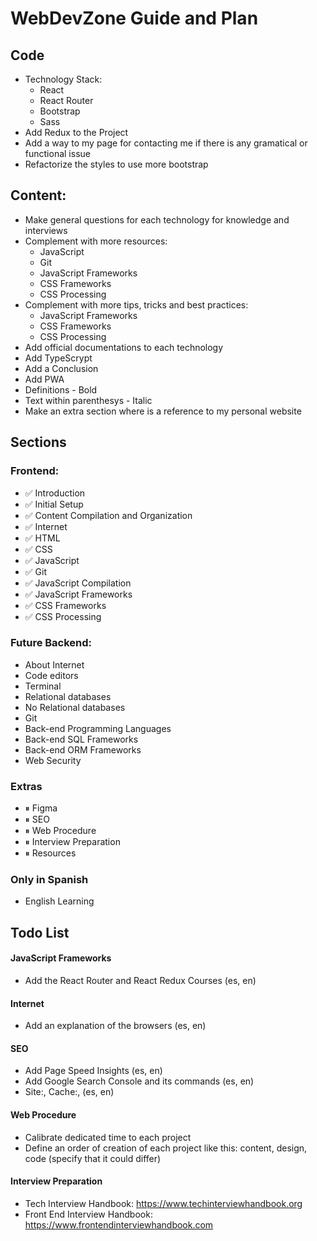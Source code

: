 # WebDevZone Guide and Plan

## Code

-   Technology Stack:
    -   React
    -   React Router
    -   Bootstrap
    -   Sass
-   Add Redux to the Project
-   Add a way to my page for contacting me if there is any gramatical or functional issue
-   Refactorize the styles to use more bootstrap

## Content:

-   Make general questions for each technology for knowledge and interviews
-   Complement with more resources:
    -   JavaScript
    -   Git
    -   JavaScript Frameworks
    -   CSS Frameworks
    -   CSS Processing
-   Complement with more tips, tricks and best practices:
    -   JavaScript Frameworks
    -   CSS Frameworks
    -   CSS Processing
-   Add official documentations to each technology
-   Add TypeScrypt
-   Add a Conclusion
-   Add PWA
-   Definitions - Bold
-   Text within parenthesys - Italic
-   Make an extra section where is a reference to my personal website

## Sections

### Frontend:

-   ✅ Introduction
-   ✅ Initial Setup
-   ✅ Content Compilation and Organization
-   ✅ Internet
-   ✅ HTML
-   ✅ CSS
-   ✅ JavaScript
-   ✅ Git
-   ✅ JavaScript Compilation
-   ✅ JavaScript Frameworks
-   ✅ CSS Frameworks
-   ✅ CSS Processing

### Future Backend:

-   About Internet
-   Code editors
-   Terminal
-   Relational databases
-   No Relational databases
-   Git
-   Back-end Programming Languages
-   Back-end SQL Frameworks
-   Back-end ORM Frameworks
-   Web Security

### Extras

-   ⏸ Figma
-   ⏸ SEO
-   ⏸ Web Procedure
-   ⏸ Interview Preparation
-   ⏸ Resources

### Only in Spanish

-   English Learning

## Todo List

#### JavaScript Frameworks

-   Add the React Router and React Redux Courses (es, en)

#### Internet

-   Add an explanation of the browsers (es, en)

#### SEO

-   Add Page Speed Insights (es, en)
-   Add Google Search Console and its commands (es, en)
-   Site:, Cache:, (es, en)

#### Web Procedure

-   Calibrate dedicated time to each project
-   Define an order of creation of each project like this: content, design, code (specify that it could differ)

#### Interview Preparation

-   Tech Interview Handbook: https://www.techinterviewhandbook.org
-   Front End Interview Handbook: https://www.frontendinterviewhandbook.com

